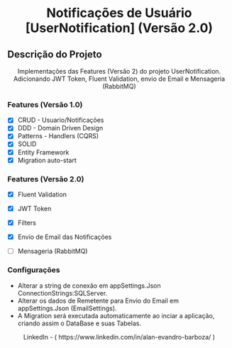 
<h1 align="center">Notificações de Usuário [UserNotification] (Versão 2.0)</h1>

## Descrição do Projeto
<p align="center"> Implementações das Features (Versão 2) do projeto UserNotification. Adicionando JWT Token, Fluent Validation, envio de Email e Mensageria (RabbitMQ)</p>



### Features (Versão 1.0) 

- [x] CRUD - Usuario/Notificações
- [x] DDD - Domain Driven Design
- [x] Patterns - Handlers (CQRS)
- [x] SOLID
- [x] Entity Framework
- [x] Migration auto-start

### Features (Versão 2.0) 
- [x] Fluent Validation
- [x] JWT Token
- [x] Filters
- [x] Envio de Email das Notificações
- [ ] Mensageria (RabbitMQ)



### Configurações 
  * Alterar a string de conexão em appSettings.Json ConnectionStrings:SQLServer.
  * Alterar os dados de Remetente para Envio do Email em appSettings.Json (EmailSettings).
  * A Migration será executada automaticamente ao inciar a aplicação, criando assim o DataBase e suas Tabelas.


<p align="center"> LinkedIn - ( https://www.linkedin.com/in/alan-evandro-barboza/ ) </p>
